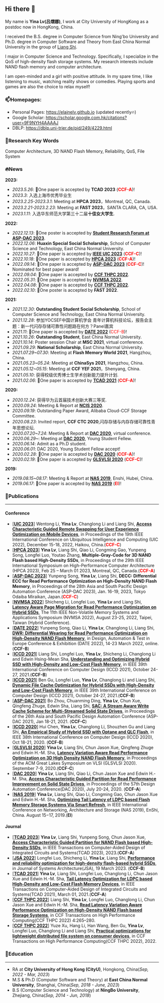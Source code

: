 ## Hi there 👋


<!--
**elainelv/elainelv** is a ✨ _special_ ✨ repository because its `README.md` (this file) appears on your GitHub profile.

Here are some ideas to get you started:

- 🔭 I’m currently working on ...
- 🌱 I’m currently learning ...
- 👯 I’m looking to collaborate on ...
- 🤔 I’m looking for help with ...
- 💬 Ask me about ...
- 📫 How to reach me: ...
- 😄 Pronouns: ...
- ⚡ Fun fact: ...
-->


My name is **Yina Lv(吕熠娜)**, I work at City University of HongKong as a postdoc now in HongKong, China.

I received the B.S. degree in Computer Science from Ning'bo University and Ph.D. degree in Computer Software and Theory from East China Normal University in the group of [Liang Shi](https://faculty.ecnu.edu.cn/_s16/sl2_13905/main.psp).

I major in Computer Science and Technology. Specifically, I specialize in the QoS of high-density flash storage systems.
My research interests include NAND flash memory and computer architecture.

I am open-minded and a girl with positive attitude. In my spare time, I like listening to music, watching reality shows or comedies. Playing sports and games are also the choice to relax myself!

### 📫Homepages:
- Personal Pages: https://elainelv.github.io (updated recently🔥)
- Google Scholar: https://scholar.google.com.hk/citations?user=9F9NYH4AAAAJ
- DBLP: https://dblp.uni-trier.de/pid/249/4229.html

### 🔭Research Key Words
Computer Architecture, 3D NAND Flash Memory, Reliability, QoS, File System

### **🔥News**
**2023:**
- _2023.5.26_: 🎉One paper is accepted by **TCAD 2023** (<font color=#FF0000>**CCF-A**</font>)!
- _2023.3_: 入选上海市优秀毕业生
- _2023.2.25-2023.3.1_: Meeting at **HPCA 2023**，Montreal, QC, Canada.
- _2023.2.21-2023.2.23_: Meeting at **FAST 2023**，SANTA CLARA, CA, USA.
- _2023.1.11_: 入选华东师范大学第三十二届**十佳女大学生**.

**2022:**
- _2022.12.13_: 🎉One poster is accepted by **[Student Research Forum at ASP-DAC 2023](https://www.aspdac.com/aspdac2023/student_forum/)**.
- _2022.12.06_: **Huaxin Special Social Scholarship**, School of Computer Science and Technology, East China Normal University.
- _2022.10.27_: 🎉One paper is accepted by **[IEEE UIC 2023](http://www.ieee-smart-world.org/2022/uic/ps.php)** (<font color=#FF0000>**CCF-C**</font>)!
- _2022.10.18_: 🎉One paper is accepted by **[HPCA 2023](https://hpca-conf.org/2023/)** (<font color=#FF0000>**CCF-A**</font>)!
- _2022.09.14_: 🎉One paper is accepted by **[ASP-DAC 2023](https://www.aspdac.com/aspdac2023/)** (<font color=#FF0000>**CCF-C**</font>)! Nominated for best paper award!
- _2022.09.04_: 🎉One paper is accepted by **[CCF THPC 2022](https://www.springer.com/journal/42514)**.
- _2022.05.31_: 🎉One paper is accepted by **[NVMSA 2022](https://nvmsa2022.github.io/)**.
- _2022.04.08_: 🎉One paper is accepted by **[CCF THPC 2022](https://www.springer.com/journal/42514)**.
- _2022.02.10_: 🎉One poster is accepted by **FAST 2022**.

**2021:**
- _2021.12.30_: **Outstanding Student Social Scholarship**, School of Computer Science and Technology, East China Normal University.
- _2021.12.28_: 参加YOCSEF中国计算机学会 青年计算机科技论坛，报告会主题：新一代闪存存储可靠性问题路在何方？Panel嘉宾
- _2021.11_: 🎉One paper is accepted by **[DATE 2022](https://date22.date-conference.com/)** (<font color=#FF0000>CCF-B</font>)!
- _2021.10.26_: **Outstanding Student**, East China Normal University.
- _2021.10.14_: Poster session Chair at **MSC 2021**, virtual conference.
- _2021.09.29_: **National Scholarship**, East China Normal University.
- _2021.07.29~07.30_: Meeting at **Flash Memory World 2021**, Hangzhou, China.
- _2021.05.23~05.24_: Meeting at **ChinaSys 2021**, Hangzhou, China.
- _2021.05.12~05.15_: Meeting at **CCF YEF 2021**，Shenyang, China.
- _2021.05.10_: 获得校级优秀博士生学术创新能力提升计划.
- _2021.02.06_: 🎉One paper is accepted by **[TCAD 2021](https://ieeexplore.ieee.org/document/9365694/)** (<font color=#FF0000>**CCF-A**</font>)!

**2020:**
- _2020.12.24_: 获得华为云首届技术创新大赛三等奖.
- _2020.09.24_: Meeting & Report at **[NCIS 2020](https://ccfncis.github.io/ncis2020/)**.
- _2020.09.19_: Outstanding Paper Award, Alibaba Cloud-CCF Storage Committee.
- _2020.08.23_: Invited report, **CCF CTC 2020**,闪存存储与内存存储可靠性青年思想论坛.
- _2020.07.20~7.24_: Meeting & Report at **[DAC 2020](https://www.dac.com/)**, virtual conference.
- _2020.06.29~_: Meeting at **[DAC 2020](https://www.dac.com/)**, Young Student Fellew.
- _2020.06.14_: Admit as a Ph.D student.
- _2020.06.01_: DAC 2020, Young Student Fellow accept!
- _2020.02.28_: 🎉One paper is accepted by **[DAC 2020](https://www.dac.com/)** (<font color=#FF0000>**CCF-A**</font>)! 
- _2020.02.19_: 🎉One paper is accepted by **[GLSVLSI 2020](https://www.glsvlsi.org/archive/glsvlsi20/index.html)** (<font color=#FF0000>**CCF-C**</font>)! 

**2019:**
- _2019.08.15~08.17_: Meeting & Report at **[NAS 2019](http://www.nas-conference.org/NAS-2019/)**, Enshi, Hubei, China.
- _2019.06.17_: 🎉One paper is accepted by **[NAS 2019](http://www.nas-conference.org/NAS-2019/)** (<font color=#FF0000>**EI**</font>)!

### 🌱**Publications**
---

#### Conference
- [**[UIC 2023](http://www.ieee-smart-world.org/2022/uic/ps.php)**] Wentong Li, **Yina Lv**, Changlong Li and Liang Shi, **[Access Characteristic Guided Remote Swapping for User Experience Optimization on Mobile Devices]()**, in Proceedings of the 19th IEEE International Conference on Ubiquitous Intelligence and Computing (UIC 2022), December 15-18, 2022, Haikou, China.(<font color=#FF0000>**CCF-C**</font>)
- [**[HPCA 2023](https://hpca-conf.org/2023/)**] **Yina Lv**, Liang Shi, Qiao Li, Congming Gao, Yunpeng Song, Longfei Luo, Youtao Zhang, **Multiple-Gray-Code for 3D NAND Flash based High-Density SSDs**, in Proceedings of the 29th IEEE International Symposium on High-Performance Computer Architecture (HPCA 2023), Feb 25 – March 01 2023, Montreal, QC, Canada.(<font color=#FF0000>**CCF-A**</font>)
- [**[ASP-DAC 2023](https://www.aspdac.com/aspdac2023/)**] Yunpeng Song, **Yina Lv**, Liang Shi, **DECC: Differential ECC for Read Performance Optimization on High-Density NAND Flash Memory**, in Proceedings of the 28th Asia and South Pacific Design Automation Conference (ASP-DAC 2023), Jan. 16-19, 2023, Tokyo Odaiba Miraikan, Japan.(<font color=#FF0000>**CCF-C**</font>)
- [**[NVMSA 2022](https://nvmsa2022.github.io/)**] Shicheng Li, Longfei Luo, **Yina Lv** and Liang Shi, **[Latency Aware Page Migration for Read Performance Optimization on Hybrid SSDs](https://ieeexplore.ieee.org/document/9898553)**, The 11th IEEE Non-Volatile Memory Systems and Applications Symposium (NVMSA 2022), August 23-25, 2022, Taipei, Taiwan (Hybrid Conference).
- [**[DATE 2022](https://date22.date-conference.com/)**] Yunpeng Song, Qiao Li, **Yina Lv**, Changlong Li, Liang Shi, **[DWR: Differential Wearing for Read Performance Optimization on High-Density NAND Flash Memory](https://ieeexplore.ieee.org/document/9774738)**, in Design, Automation & Test in Europe Conference & Exhibition (DATE 2022), 14-23 March 2022, online.(**CCF-B**)
- [**[ICCD 2021](https://www.iccd-conf.com/Program_2021.html)**] Liang Shi, Longfei Luo, **Yina Lv**, Shicheng Li, Changlong Li and Edwin Hsing-Mean Sha, **[Understanding and Optimizing Hybrid SSD with High-Density and Low-Cost Flash Memory](https://ieeexplore.ieee.org/document/9643753)**, in IEEE 39th International Conference on Computer Design (ICCD 2021), October 24-27, 2021.(**CCF-B**)
- [**[ICCD 2021](https://www.iccd-conf.com/Program_2021.html)**] Ben Gu, Longfei Luo, **Yina Lv**, Changlong Li and Liang Shi, **[Dynamic File Cache Optimization for Hybrid SSDs with High-Density and Low-Cost Flash Memory](https://ieeexplore.ieee.org/abstract/document/9643721)**, in IEEE 39th International Conference on Computer Design (ICCD 2021), October 24-27, 2021.(**CCF-B**)
- [**[ASP-DAC 2021](http://www.aspdac.com/aspdac2021/)**] Bo Zhou, Chuanming Ding, **Yina Lv**, Chun Xue, Qingfeng Zhuge, Edwin Sha, Liang Shi, **[SAC: A Stream Aware Write Cache Scheme for Multi-Streamed Solid State Drives](https://dl.acm.org/doi/10.1145/3394885.3431520)**, in Proceedings of the 26th Asia and South Pacific Design Automation Conference (ASP-DAC 2021), Jan 18-21, 2021. (**CCF-C**)
- [**[ICCD 2020](https://www.iccd-conf.com/Program_2020.html)**] Hui Chen, **Yina Lv**, Changlong Li, Shouzhen Gu and Liang Shi, **[An Empirical Study of Hybrid SSD with Optane and QLC Flash](https://ieeexplore.ieee.org/document/9283520)**, in IEEE 38th International Conference on Computer Design (ICCD 2020), Oct 18-21, 2020. (**CCF-B**)
- [**[GLSVLSI 2020](https://www.glsvlsi.org/archive/glsvlsi20/index.html)**] **Yina Lv**, Liang Shi, Chun Jason Xue, Qingfeng Zhuge and Edwin H.-M. Sha, **[Latency Variation Aware Read Performance Optimization on 3D High Density NAND Flash Memory](https://dl.acm.org/doi/10.1145/3386263.3406953)**, in Proceedings of the ACM Great Lakes Symposium on VLSI (GLSVLSI 2020). September 7-9, 2020.(**CCF-C**)
- [**[DAC 2020](https://www.dac.com/)**] **Yina Lv**, Liang Shi, Qiao Li, Chun Jason Xue and Edwin H.-M. Sha, **[Access Characteristic Guided Partition for Read Performance Improvement on Solid State Drives](https://drive.google.com/file/d/1gTzHgntuthRlO_VCOQSyBEXFhbo9otAM/view?usp=sharing)**, in Proceedings of the 57th Design Automation Conference(DAC 2020), July 20-24, 2020. (**CCF-A**)
- [**[NAS 2019](http://www.nas-conference.org/NAS-2019/)**] **Yina Lv**, Liang Shi, Qiao Li, Congming Gao, Chun Jason Xue and Edwin H.-M. Sha, **[Optimizing Tail Latency of LDPC based Flash Memory Storage Systems Via Smart Refresh](https://ieeexplore.ieee.org/document/8834728)**, in IEEE International Conference on Networking, Architecture and Storage (NAS 2019), EnShi, China. August 15−17, 2019.(**EI**)

#### Journal
- [**[TCAD 2023](https://mc.manuscriptcentral.com/tcad)**] **Yina Lv**, Liang Shi, Yunpeng Song, Chun Jason Xue, **[Access Characteristic Guided Partition for NAND Flash based High-Density SSDs](https://ieeexplore.ieee.org/document/10142017)**, in IEEE Transactions on Computer-Aided Design of Integrated Circuits and Systems(TCAD 2023), 2023.(**CCF-A**)
- [**[JSA 2022](https://www.sciencedirect.com/journal/journal-of-systems-architecture)**] Longfei Luo, Shicheng Li, **Yina Lv**, Liang Shi, **[Performance and reliability optimization for high-density flash-based hybrid SSDs](https://doi.org/10.1016/j.sysarc.2023.102830)**, in Journal of Systems Architecture(JSA), 19 March 2023. (**CCF-B**)
- [**[TCAD 2021](https://mc.manuscriptcentral.com/tcad)**] **Yina Lv**, Liang Shi, Longfei Luo, Changlong Li, Chun Jason Xue and Edwin H.-M. Sha, **[Tail Latency Optimization for LDPC based High-Density and Low-Cost Flash Memory Devices](https://ieeexplore.ieee.org/document/9365694/)**, in IEEE Transactions on Computer-Aided Design of Integrated Circuits and Systems(TCAD 2021), March 01, 2021.(**CCF-A**)
- [**[CCF THPC 2022](https://www.springer.com/journal/42514)**] Liang Shi, **Yina Lv**, Longfei Luo, Changlong Li, Chun Jason Xue and Edwin H.-M. Sha, **[Read Latency Variation Aware Performance Optimization on High-Density NAND Flash based Storage Systems](https://trebuchet.public.springernature.app/get_content/984f3efb-1241-40de-ae2a-542184827e6a)**, in CCF Transactions on High Performance Computing(CCF THPC 2022) 4:265–280.
- [**[CCF THPC 2022](https://www.springer.com/journal/42514)**] Yuze Xu, Hang Li, Han Wang, Ben Gu, **Yina Lv**, Longfei Luo, Changlong Li and Liang Shi, **[Practical optimizations for lightweight distributed file system on consumer devices](https://link.springer.com/content/pdf/10.1007/s42514-022-00132-w.pdf?pdf=button)**, in CCF Transactions on High Performance Computing(CCF THPC 2022), 2022.

### 🌱**Education**
---
- RA at **City University of Hong Kong (CityU)**, Hongkong, China(*Sep, 2022 - Mar, 2023*)
- M.S & Ph.D (Computer Software and Theory) at **East China Normal University**, Shanghai, China(*Sep, 2018 - June, 2023*)
- B.S (Computer Science and Technology) at **NingBo University**, Zhejiang, China(*Sep, 2014 - Jun, 2018*)
